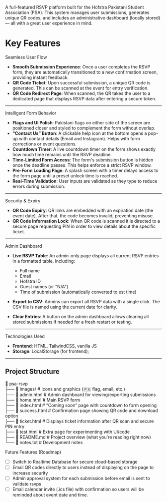 

A full-featured RSVP platform built for the Hofstra Pakistani Student Association (PSA). This system manages user submissions, generates unique QR codes, and includes an administrative dashboard (locally stored) — all with a great user experience in mind.

# Key Features

Seamless User Flow

- **Smooth Submission Experience**: Once a user completes the RSVP form, they are automatically transitioned to a new confirmation screen, providing instant feedback.
- **QR Code Ticket**: Upon successful submission, a unique QR code is generated. This can be scanned at the event for entry verification.
- **QR Code Redirect Page**: When scanned, the QR takes the user to a dedicated page that displays RSVP data after entering a secure token.

--------------------------------------------------------------------------------

Intelligent Form Behavior

- **Flags and UI Polish**: Pakistani flags on either side of the screen are positioned closer and styled to complement the form without overlap.
- **“Contact Us” Button**: A clickable help icon at the bottom opens a pop-up with contact details (Email and Instagram). Helps with form corrections or event questions.
- **Countdown Timer**: A live countdown timer on the form shows exactly how much time remains until the RSVP deadline.
- **Time-Limited Form Access**: The form's submission button is hidden once the deadline passes. This helps enforce a strict RSVP window.
- **Pre-Form Loading Page**: A splash screen with a timer delays access to the form page until a preset unlock time is reached.
- **Real-Time Validation**: User inputs are validated as they type to reduce errors during submission.

--------------------------------------------------------------------------------

Security & Expiry

- **QR Code Expiry**: QR links are embedded with an expiration date (the event date). After that, the code becomes invalid, preventing misuse.
- **QR Code Information Lock**: When QR code is scanned it is directed to a secure page requesting PIN in order to view details about the specific ticket.

--------------------------------------------------------------------------------

Admin Dashboard

- **Live RSVP Table**: An admin-only page displays all current RSVP entries in a formatted table, including:
  - Full name
  - Email
  - Hofstra ID
  - Guest names (or "N/A")
  - Time of submission (automatically converted to est time)

- **Export to CSV**: Admins can export all RSVP data with a single click. The CSV file is named using the current date for clarity.
- **Clear Entries**: A button on the admin dashboard allows clearing all stored submissions if needed for a fresh restart or testing.

--------------------------------------------------------------------------------

Technologies Used

- **Frontend**: HTML, TailwindCSS, vanilla JS
- **Storage**: LocalStorage (for frontend);

--------------------------------------------------------------------------------

## Project Structure

📂 psa-rsvp  
├── 📂 Images/ # Icons and graphics (🇵🇰 flag, email, etc.)  
├── 📄 admin.html # Admin dashboard for viewing/exporting submissions  
├── 📄 home.html # Main RSVP form  
├── 📄 index.html # “Coming soon” page with countdown to form opening  
├── 📄 success.html # Confirmation page showing QR code and download option  
├── 📄 ticket.html # Displays ticket information after QR scan and secure PIN entry  
├── 📄 test.html # Extra page for experimenting with UI/code  
├── 📄 README.md # Project overview (what you're reading right now)  
└── 📄 notes.txt # Development notes  

Future Features (Roadmap)

- [ ] Switch to Realtime Database for secure cloud-based storage  
- [ ] Email QR codes directly to users instead of displaying on the page to increase security
- [ ] Admin approval system for each submission before email is sent to validate rsvps
- [ ] Email calendar invite (.ics file) with confirmation so users will be reminded about event date and time.